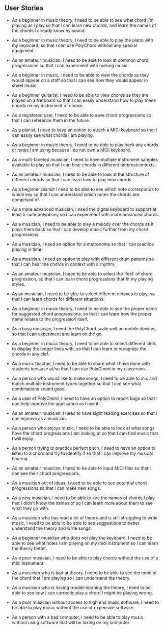 
## User Stories

 - As a beginner in music theory, I need to be able to see what chord I'm playing as I play so that I can learn new chords, and learn the names of the chords I already know by sound.

 - As a beginner in music theory, I need to be able to play the piano with my keyboard, so that I can use PolyChord without any special equipment.

 - As an amateur musician, I need to be able to look at common chord progressions so that I can experiment with making music.

 - As a beginner in music, I need to be able to view the chords as they would appear on a staff so that I can see how they would appear in sheet music.

 - As a beginner guitarist, I need to be able to view chords as they are played on a fretboard so that I can easily understand how to play these chords on my instrument of choice.

 - As a registered user, I need to be able to save chord progressions so that I can reference them in the future.

 - As a pianist, I need to have an option to attach a MIDI keyboard so that I can easily see what chords I am playing.

 - As a beginner in music theory, I need to be able to play back any chords or notes I am using because I do not own a MIDI keyboard.

 - As a multi-faceted musician, I need to have multiple instrument samples available to play so that I can hear chords in different timbres/contexts.

 - As an amateur musician, I need to be able to look at the structure of different chords so that I can learn how to play new chords.

 - As a beginner pianist I need to be able to see which note corresponds to which key so that I can understand which notes the chords are comprised of.

 - As a more advanced musician, I need the digital keyboard to support at least 5-note polyphony so I can experiment with more advanced chords.

 - As a musician, I need to be able to play a melody over the chords as it plays them back so that I can develop music further from my chord progressions.

 - As a musician, I need an option for a metronome so that I can practice playing in time.

 - As a musician, I need an option to play with different drum patterns so that I can hear the chords in context with a rhythm.

 - As an amateur musician, I need to be able to select the 'feel' of chord progression, so that I can learn chord progressions that fit my playing styles.

 - As an musician, I need to be able to select different octaves to play, so that I can learn chords for different situations.

 - As a beginner in music theory, I need to be able to see the proper name for suggested chord progressions, so that I can learn how the proper name relates to the progression itself.

 - As a busy musician, I need the PolyChord scale well on mobile devices, so that I can experiment and learn on the go.

 - As a beginner in music theory, I need to be able to select different clefs to display the ledger lines with, so that I can learn to recognize the chords in any clef.

 - As a music teacher, I need to be able to share what I have done with students because of/so that I can use PolyChord in my classroom.

 - As a person who would like to make songs, I need to be able to mix and match multiple instrument types together so that I can see what combinations sound good.

 - As a user of PolyChord, I need to have an option to report bugs so that I can help improve the application as I use it.

 - As an amateur musician, I need to have sight reading exercises so that I can improve as a musician.

 - As a person who enjoys music, I need to be able to look at what songs have the chord progressions I am looking at so that I can find music that I will enjoy.

 - As a person trying to practice perfect pitch, I need to have an option to listen to a chord and try to identify it so that I can improve my musical hearing.

 - As an amateur musician, I need to be able to input MIDI files so that I can see their chord progressions.

 - As a musician out of ideas, I need to be able to see potential chord progressions so that I can make new songs.

 - As a new musician, I need to be able to see the names of chords I play that I didn't know the names of so I can learn more about them to see what they go with.

 - As a musician who has read a lot of theory and is still struggling to write music, I need to be able to be able to see suggestions to better understand the theory and write songs.

 - As a beginner musician who does not play the keyboard, I need to be able to see what notes I am playing on my midi instrument so I can learn the theory better.

 - As a poor musician, I need to be able to play chords without the use of a midi instrument.

 - As a musician who is bad at theory, I need to be able to see the tonic of the chord that I am playing so I can understand the theory. 

 - As a musician who is having trouble learning the theory, I need to be able to see how I can correctly play a chord I might be playing wrong.

 - As a poor musician without access to high end music software, I need to be able to play music without the use of expensive software.

 - As a person with a bad computer, I need to be able to play music without using software that will be taxing on my computer.
